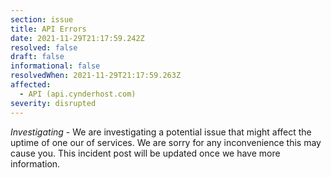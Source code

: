 ```yaml
---
section: issue
title: API Errors
date: 2021-11-29T21:17:59.242Z
resolved: false
draft: false
informational: false
resolvedWhen: 2021-11-29T21:17:59.263Z
affected:
  - API (api.cynderhost.com)
severity: disrupted
---
```

*Investigating* - We are investigating a potential issue that might affect the uptime of one our of services. We are sorry for any inconvenience this may cause you. This incident post will be updated once we have more information.